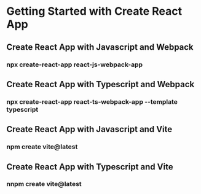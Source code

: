 # Getting Started with Create React App

## Create React App with Javascript and Webpack

### npx create-react-app react-js-webpack-app

## Create React App with Typescript and Webpack

### npx create-react-app react-ts-webpack-app --template typescript

## Create React App with Javascript and Vite

### npm create vite@latest

## Create React App with Typescript and Vite

### nnpm create vite@latest
